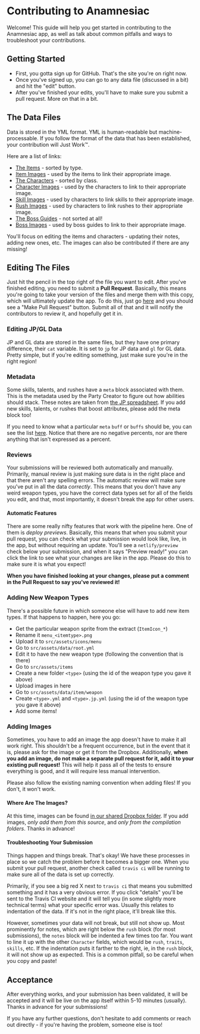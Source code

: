
# Contributing to Anamnesiac

Welcome! This guide will help you get started in contributing to the Anamnesiac app, as well as talk about common pitfalls and ways to troubleshoot your contributions.

## Getting Started

- First, you gotta sign up for GitHub. That's the site you're on right now. 
- Once you've signed up, you can go to any data file (discussed in a bit) and hit the "edit" button.
- After you've finished your edits, you'll have to make sure you submit a pull request. More on that in a bit. 

## The Data Files

Data is stored in the YML format. YML is human-readable but machine-processable. If you follow the format of the data that has been established, your contribution will Just Work™. 

Here are a list of links:

- [The Items](https://github.com/seiyria/anamnesiac/tree/master/src/assets/data/item) - sorted by type. 
- [Item Images](https://github.com/seiyria/anamnesiac/tree/master/src/assets/items) - used by the items to link their appropriate image.
- [The Characters](https://github.com/seiyria/anamnesiac/tree/master/src/assets/data/character) - sorted by class.
- [Character Images](https://github.com/seiyria/anamnesiac/tree/master/src/assets/characters) - used by the characters to link to their appropriate image.
- [Skill Images](https://github.com/seiyria/anamnesiac/tree/master/src/assets/skills) - used by characters to link skills to their appropriate image.
- [Rush Images](https://github.com/seiyria/anamnesiac/tree/master/src/assets/rush) - used by characters to link rushes to their appropriate image.
- [The Boss Guides](https://github.com/seiyria/anamnesiac/tree/master/src/assets/data/bossguides) - not sorted at all!
- [Boss Images](https://github.com/seiyria/anamnesiac/tree/master/src/assets/bosses) - used by boss guides to link to their appropriate image.

You'll focus on editing the items and characters - updating their notes, adding new ones, etc. The images can also be contributed if there are any missing!

## Editing The Files

Just hit the pencil in the top right of the file you want to edit. After you've finished editing, you need to submit a **Pull Request**. Basically, this means you're going to take your version of the files and merge them with this copy, which will ultimately update the app. To do this, just go [here](https://github.com/seiyria/anamnesiac) and you should see a "Make Pull Request" button. Submit all of that and it will notify the contributors to review it, and hopefully get it in.

### Editing JP/GL Data

JP and GL data are stored in the same files, but they have one primary difference, their `cat` variable. It is set to `jp` for JP data and `gl` for GL data. Pretty simple, but if you're editing something, just make sure you're in the right region!

### Metadata

Some skills, talents, and rushes have a `meta` block associated with them. This is the metadata used by the Party Creator to figure out how abilities should stack. These notes are taken from [the JP spreadsheet](https://docs.google.com/spreadsheets/d/1Pt8C20Zcu4yRCAFIJrKwG9I-agkrhpzi6W-DSKOorDM/edit). If you add new skills, talents, or rushes that boost attributes, please add the meta block too!

If you need to know what a particular `meta` `buff` or `buffs` should be, you can see the list [here](https://github.com/seiyria/anamnesiac/blob/master/src/test/validate-meta.ts). Notice that there are no negative percents, nor are there anything that isn't expressed as a percent. 

### Reviews

Your submissions will be reviewed both automatically and manually. Primarily, manual review is just making sure data is in the right place and that there aren't any spelling errors. The automatic review will make sure you've put in all the data _correctly_. This means that you don't have any weird weapon types, you have the correct data types set for all of the fields you edit, and that, most importantly, it doesn't break the app for other users.

#### Automatic Features

There are some really nifty features that work with the pipeline here. One of them is _deploy previews_. Basically, this means that when you submit your pull request, you can check what your submission would look like, live, in the app, but without requiring an update. You'll see a `netlify/preview` check below your submission, and when it says "Preview ready!" you can click the link to see what your changes are like in the app. Please do this to make sure it is what you expect! 

**When you have finished looking at your changes, please put a comment in the Pull Request to say you've reviewed it!**

### Adding New Weapon Types

There's a possible future in which someone else will have to add new item types. If that happens to happen, here you go:

* Get the particular weapon sprite from the extract (`ItemIcon_*`)
* Rename it `menu_<itemtype>.png`
* Upload it to `src/assets/icons/menu`
* Go to `src/assets/data/root.yml`
* Edit it to have the new weapon type (following the convention that is there)
* Go to `src/assets/items`
* Create a new folder `<type>` (using the id of the weapon type you gave it above)
* Upload images in here
* Go to `src/assets/data/item/weapon`
* Create `<type>.yml` and `<type>.jp.yml` (using the id of the weapon type you gave it above)
* Add some items!

### Adding Images

Sometimes, you have to add an image the app doesn't have to make it all work right. This shouldn't be a frequent occurrence, but in the event that it is, please ask for the image or get it from the Dropbox. Additionally, **when you add an image, do not make a separate pull request for it, add it to your existing pull request!** This will help it pass all of the tests to ensure everything is good, and it will require less manual intervention.

Please also follow the existing naming convention when adding files! If you don't, it won't work.

#### Where Are The Images?

At this time, images can be found [in our shared Dropbox folder](https://www.dropbox.com/sh/rf0ylyh96el7gw1/AAB26paL63wjzYRLE3-1pVvEa?dl=0). If you add images, _only add them from this source_, and _only from the compilation folders_. Thanks in advance!

#### Troubleshooting Your Submission

Things happen and things break. That's okay! We have these processes in place so we catch the problem before it becomes a bigger one. When you submit your pull request, another check called `travis ci` will be running to make sure all of the data is set up correctly.

Primarily, if you see a big red X next to `travis ci` that means you submitted something and it has a very obvious error. If you click "details" you'll be sent to the Travis CI website and it will tell you (in some slightly more technical terms) what your specific error was. Usually this relates to indentation of the data. If it's not in the right place, it'll break like this.

However, sometimes your data will not break, but still not show up. Most prominently for notes, which are right below the `rush` block (for most submissions), the `notes` block will be indented a few times too far. You want to line it up with the other `Character` fields, which would be `rush`, `traits`, `skills`, etc. If the indentation puts it farther to the right, ie, in the `rush` block, it will not show up as expected. This is a common pitfall, so be careful when you copy and paste!

## Acceptance

After everything works, and your submission has been validated, it will be accepted and it will be live on the app itself within 5-10 minutes (usually). Thanks in advance for your submissions!

If you have any further questions, don't hesitate to add comments or reach out directly - if you're having the problem, someone else is too!
